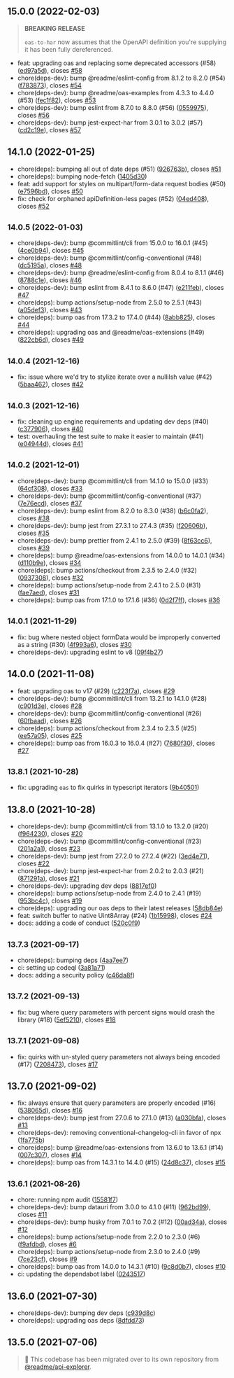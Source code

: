 ## 15.0.0 (2022-02-03)

> **BREAKING RELEASE**
>
> `oas-to-har` now assumes that the OpenAPI definition you're supplying it has been fully dereferenced.

* feat: upgrading oas and replacing some deprecated accessors (#58) ([ed97a5d](https://github.com/readmeio/oas-to-har/commit/ed97a5d)), closes [#58](https://github.com/readmeio/oas-to-har/issues/58)
* chore(deps-dev): bump @readme/eslint-config from 8.1.2 to 8.2.0 (#54) ([f783873](https://github.com/readmeio/oas-to-har/commit/f783873)), closes [#54](https://github.com/readmeio/oas-to-har/issues/54)
* chore(deps-dev): bump @readme/oas-examples from 4.3.3 to 4.4.0 (#53) ([fec1f82](https://github.com/readmeio/oas-to-har/commit/fec1f82)), closes [#53](https://github.com/readmeio/oas-to-har/issues/53)
* chore(deps-dev): bump eslint from 8.7.0 to 8.8.0 (#56) ([0559975](https://github.com/readmeio/oas-to-har/commit/0559975)), closes [#56](https://github.com/readmeio/oas-to-har/issues/56)
* chore(deps-dev): bump jest-expect-har from 3.0.1 to 3.0.2 (#57) ([cd2c19e](https://github.com/readmeio/oas-to-har/commit/cd2c19e)), closes [#57](https://github.com/readmeio/oas-to-har/issues/57)



## 14.1.0 (2022-01-25)

* chore(deps): bumping all out of date deps (#51) ([926763b](https://github.com/readmeio/oas-to-har/commit/926763b)), closes [#51](https://github.com/readmeio/oas-to-har/issues/51)
* chore(deps): bumping node-fetch ([1405d30](https://github.com/readmeio/oas-to-har/commit/1405d30))
* feat: add support for styles on multipart/form-data request bodies (#50) ([e7596bd](https://github.com/readmeio/oas-to-har/commit/e7596bd)), closes [#50](https://github.com/readmeio/oas-to-har/issues/50)
* fix: check for orphaned apiDefinition-less pages (#52) ([04ed408](https://github.com/readmeio/oas-to-har/commit/04ed408)), closes [#52](https://github.com/readmeio/oas-to-har/issues/52)



## <small>14.0.5 (2022-01-03)</small>

* chore(deps-dev): bump @commitlint/cli from 15.0.0 to 16.0.1 (#45) ([4ce0b94](https://github.com/readmeio/oas-to-har/commit/4ce0b94)), closes [#45](https://github.com/readmeio/oas-to-har/issues/45)
* chore(deps-dev): bump @commitlint/config-conventional (#48) ([dc5195a](https://github.com/readmeio/oas-to-har/commit/dc5195a)), closes [#48](https://github.com/readmeio/oas-to-har/issues/48)
* chore(deps-dev): bump @readme/eslint-config from 8.0.4 to 8.1.1 (#46) ([8788c1e](https://github.com/readmeio/oas-to-har/commit/8788c1e)), closes [#46](https://github.com/readmeio/oas-to-har/issues/46)
* chore(deps-dev): bump eslint from 8.4.1 to 8.6.0 (#47) ([e211feb](https://github.com/readmeio/oas-to-har/commit/e211feb)), closes [#47](https://github.com/readmeio/oas-to-har/issues/47)
* chore(deps): bump actions/setup-node from 2.5.0 to 2.5.1 (#43) ([a05def3](https://github.com/readmeio/oas-to-har/commit/a05def3)), closes [#43](https://github.com/readmeio/oas-to-har/issues/43)
* chore(deps): bump oas from 17.3.2 to 17.4.0 (#44) ([8abb825](https://github.com/readmeio/oas-to-har/commit/8abb825)), closes [#44](https://github.com/readmeio/oas-to-har/issues/44)
* chore(deps): upgrading oas and @readme/oas-extensions (#49) ([822cb6d](https://github.com/readmeio/oas-to-har/commit/822cb6d)), closes [#49](https://github.com/readmeio/oas-to-har/issues/49)



## <small>14.0.4 (2021-12-16)</small>

* fix: issue where we'd try to stylize iterate over a nullilsh value (#42) ([5baa462](https://github.com/readmeio/oas-to-har/commit/5baa462)), closes [#42](https://github.com/readmeio/oas-to-har/issues/42)



## <small>14.0.3 (2021-12-16)</small>

* fix: cleaning up engine requirements and updating dev deps (#40) ([c377906](https://github.com/readmeio/oas-to-har/commit/c377906)), closes [#40](https://github.com/readmeio/oas-to-har/issues/40)
* test: overhauling the test suite to make it easier to maintain (#41) ([e04944d](https://github.com/readmeio/oas-to-har/commit/e04944d)), closes [#41](https://github.com/readmeio/oas-to-har/issues/41)



## <small>14.0.2 (2021-12-01)</small>

* chore(deps-dev): bump @commitlint/cli from 14.1.0 to 15.0.0 (#33) ([64cf308](https://github.com/readmeio/oas-to-har/commit/64cf308)), closes [#33](https://github.com/readmeio/oas-to-har/issues/33)
* chore(deps-dev): bump @commitlint/config-conventional (#37) ([7e76ecd](https://github.com/readmeio/oas-to-har/commit/7e76ecd)), closes [#37](https://github.com/readmeio/oas-to-har/issues/37)
* chore(deps-dev): bump eslint from 8.2.0 to 8.3.0 (#38) ([b6c0fa2](https://github.com/readmeio/oas-to-har/commit/b6c0fa2)), closes [#38](https://github.com/readmeio/oas-to-har/issues/38)
* chore(deps-dev): bump jest from 27.3.1 to 27.4.3 (#35) ([f20606b](https://github.com/readmeio/oas-to-har/commit/f20606b)), closes [#35](https://github.com/readmeio/oas-to-har/issues/35)
* chore(deps-dev): bump prettier from 2.4.1 to 2.5.0 (#39) ([8f63cc6](https://github.com/readmeio/oas-to-har/commit/8f63cc6)), closes [#39](https://github.com/readmeio/oas-to-har/issues/39)
* chore(deps): bump @readme/oas-extensions from 14.0.0 to 14.0.1 (#34) ([d110b9e](https://github.com/readmeio/oas-to-har/commit/d110b9e)), closes [#34](https://github.com/readmeio/oas-to-har/issues/34)
* chore(deps): bump actions/checkout from 2.3.5 to 2.4.0 (#32) ([0937308](https://github.com/readmeio/oas-to-har/commit/0937308)), closes [#32](https://github.com/readmeio/oas-to-har/issues/32)
* chore(deps): bump actions/setup-node from 2.4.1 to 2.5.0 (#31) ([fae7aed](https://github.com/readmeio/oas-to-har/commit/fae7aed)), closes [#31](https://github.com/readmeio/oas-to-har/issues/31)
* chore(deps): bump oas from 17.1.0 to 17.1.6 (#36) ([0d2f7ff](https://github.com/readmeio/oas-to-har/commit/0d2f7ff)), closes [#36](https://github.com/readmeio/oas-to-har/issues/36)



## <small>14.0.1 (2021-11-29)</small>

* fix: bug where nested object formData would be improperly converted as a string (#30) ([4f993a6](https://github.com/readmeio/oas-to-har/commit/4f993a6)), closes [#30](https://github.com/readmeio/oas-to-har/issues/30)
* chore(deps-dev): upgrading eslint to v8 ([09f4b27](https://github.com/readmeio/oas-to-har/commit/09f4b27))



## 14.0.0 (2021-11-08)

* feat: upgrading oas to v17 (#29) ([c223f7a](https://github.com/readmeio/oas-to-har/commit/c223f7a)), closes [#29](https://github.com/readmeio/oas-to-har/issues/29)
* chore(deps-dev): bump @commitlint/cli from 13.2.1 to 14.1.0 (#28) ([c901d3e](https://github.com/readmeio/oas-to-har/commit/c901d3e)), closes [#28](https://github.com/readmeio/oas-to-har/issues/28)
* chore(deps-dev): bump @commitlint/config-conventional (#26) ([60fbaad](https://github.com/readmeio/oas-to-har/commit/60fbaad)), closes [#26](https://github.com/readmeio/oas-to-har/issues/26)
* chore(deps): bump actions/checkout from 2.3.4 to 2.3.5 (#25) ([ee57a05](https://github.com/readmeio/oas-to-har/commit/ee57a05)), closes [#25](https://github.com/readmeio/oas-to-har/issues/25)
* chore(deps): bump oas from 16.0.3 to 16.0.4 (#27) ([7680f30](https://github.com/readmeio/oas-to-har/commit/7680f30)), closes [#27](https://github.com/readmeio/oas-to-har/issues/27)



## <small>13.8.1 (2021-10-28)</small>

* fix: upgrading `oas` to fix quirks in typescript iterators ([9b40501](https://github.com/readmeio/oas-to-har/commit/9b40501))



## 13.8.0 (2021-10-28)

* chore(deps-dev): bump @commitlint/cli from 13.1.0 to 13.2.0 (#20) ([f964230](https://github.com/readmeio/oas-to-har/commit/f964230)), closes [#20](https://github.com/readmeio/oas-to-har/issues/20)
* chore(deps-dev): bump @commitlint/config-conventional (#23) ([201a2a1](https://github.com/readmeio/oas-to-har/commit/201a2a1)), closes [#23](https://github.com/readmeio/oas-to-har/issues/23)
* chore(deps-dev): bump jest from 27.2.0 to 27.2.4 (#22) ([3ed4e71](https://github.com/readmeio/oas-to-har/commit/3ed4e71)), closes [#22](https://github.com/readmeio/oas-to-har/issues/22)
* chore(deps-dev): bump jest-expect-har from 2.0.2 to 2.0.3 (#21) ([871291a](https://github.com/readmeio/oas-to-har/commit/871291a)), closes [#21](https://github.com/readmeio/oas-to-har/issues/21)
* chore(deps-dev): upgrading dev deps ([8817ef0](https://github.com/readmeio/oas-to-har/commit/8817ef0))
* chore(deps): bump actions/setup-node from 2.4.0 to 2.4.1 (#19) ([953bc4c](https://github.com/readmeio/oas-to-har/commit/953bc4c)), closes [#19](https://github.com/readmeio/oas-to-har/issues/19)
* chore(deps): upgrading our oas deps to their latest releases ([58db84e](https://github.com/readmeio/oas-to-har/commit/58db84e))
* feat: switch buffer to native Uint8Array (#24) ([1b15998](https://github.com/readmeio/oas-to-har/commit/1b15998)), closes [#24](https://github.com/readmeio/oas-to-har/issues/24)
* docs: adding a code of conduct ([520c0f9](https://github.com/readmeio/oas-to-har/commit/520c0f9))



## <small>13.7.3 (2021-09-17)</small>

* chore(deps): bumping deps ([4aa7ee7](https://github.com/readmeio/oas-to-har/commit/4aa7ee7))
* ci: setting up codeql ([3a81a71](https://github.com/readmeio/oas-to-har/commit/3a81a71))
* docs: adding a security policy ([c46da8f](https://github.com/readmeio/oas-to-har/commit/c46da8f))



## <small>13.7.2 (2021-09-13)</small>

* fix: bug where query parameters with percent signs would crash the library (#18) ([5ef5210](https://github.com/readmeio/oas-to-har/commit/5ef5210)), closes [#18](https://github.com/readmeio/oas-to-har/issues/18)



## <small>13.7.1 (2021-09-08)</small>

* fix: quirks with un-styled query parameters not always being encoded (#17) ([7208473](https://github.com/readmeio/oas-to-har/commit/7208473)), closes [#17](https://github.com/readmeio/oas-to-har/issues/17)



## 13.7.0 (2021-09-02)

* fix: always ensure that query parameters are properly encoded (#16) ([538065d](https://github.com/readmeio/oas-to-har/commit/538065d)), closes [#16](https://github.com/readmeio/oas-to-har/issues/16)
* chore(deps-dev): bump jest from 27.0.6 to 27.1.0 (#13) ([a030bfa](https://github.com/readmeio/oas-to-har/commit/a030bfa)), closes [#13](https://github.com/readmeio/oas-to-har/issues/13)
* chore(deps-dev): removing conventional-changelog-cli in favor of npx ([1fa775b](https://github.com/readmeio/oas-to-har/commit/1fa775b))
* chore(deps): bump @readme/oas-extensions from 13.6.0 to 13.6.1 (#14) ([007c307](https://github.com/readmeio/oas-to-har/commit/007c307)), closes [#14](https://github.com/readmeio/oas-to-har/issues/14)
* chore(deps): bump oas from 14.3.1 to 14.4.0 (#15) ([24d8c37](https://github.com/readmeio/oas-to-har/commit/24d8c37)), closes [#15](https://github.com/readmeio/oas-to-har/issues/15)



## <small>13.6.1 (2021-08-26)</small>

* chore: running npm audit ([15581f7](https://github.com/readmeio/oas-to-har/commit/15581f7))
* chore(deps-dev): bump datauri from 3.0.0 to 4.1.0 (#11) ([962bd99](https://github.com/readmeio/oas-to-har/commit/962bd99)), closes [#11](https://github.com/readmeio/oas-to-har/issues/11)
* chore(deps-dev): bump husky from 7.0.1 to 7.0.2 (#12) ([00ad34a](https://github.com/readmeio/oas-to-har/commit/00ad34a)), closes [#12](https://github.com/readmeio/oas-to-har/issues/12)
* chore(deps): bump actions/setup-node from 2.2.0 to 2.3.0 (#6) ([f9afdbd](https://github.com/readmeio/oas-to-har/commit/f9afdbd)), closes [#6](https://github.com/readmeio/oas-to-har/issues/6)
* chore(deps): bump actions/setup-node from 2.3.0 to 2.4.0 (#9) ([7ce23cf](https://github.com/readmeio/oas-to-har/commit/7ce23cf)), closes [#9](https://github.com/readmeio/oas-to-har/issues/9)
* chore(deps): bump oas from 14.0.0 to 14.3.1 (#10) ([9c8d0b7](https://github.com/readmeio/oas-to-har/commit/9c8d0b7)), closes [#10](https://github.com/readmeio/oas-to-har/issues/10)
* ci: updating the dependabot label ([0243517](https://github.com/readmeio/oas-to-har/commit/0243517))



## 13.6.0 (2021-07-30)

* chore(deps-dev): bumping dev deps ([c939d8c](https://github.com/readmeio/oas-to-har/commit/c939d8c))
* chore(deps): upgrading oas deps ([8dfdd73](https://github.com/readmeio/oas-to-har/commit/8dfdd73))



## 13.5.0 (2021-07-06)

> 📓 This codebase has been migrated over to its own repository from [@readme/api-explorer](https://github.com/readmeio/api-explorer).

